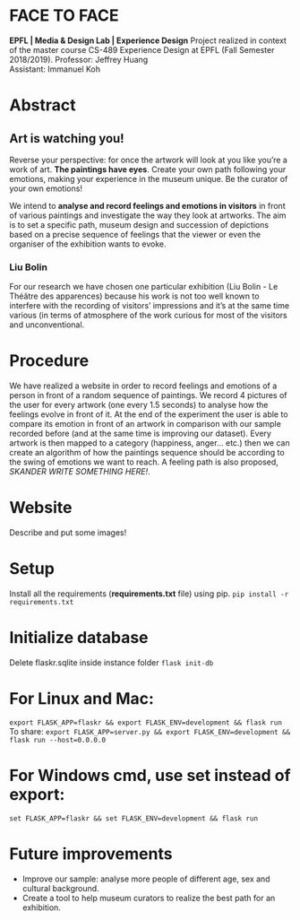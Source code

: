 # FACE TO FACE
**EPFL | Media & Design Lab | Experience Design**
Project realized in context of the master course CS-489 Experience Design at EPFL (Fall Semester 2018/2019).
Professor: Jeffrey Huang <br>
Assistant: Immanuel Koh

# Abstract
## __Art is watching you!__
Reverse your perspective: for once the artwork will look at you like you’re a work of art. **The paintings have eyes**. Create your own path following your emotions, making your experience in the museum unique. Be the curator of your own emotions!

We intend to **analyse and record feelings and emotions in visitors** in front of various paintings and investigate the way they look at artworks. The aim is to set a specific path, museum design and succession of depictions based on a precise sequence of feelings that the viewer or even the organiser of the exhibition wants to evoke.

### Liu Bolin
For our research we have chosen one particular exhibition (Liu Bolin - Le Théâtre des apparences) because his work is not too well known to interfere with the recording of visitors’ impressions and it’s at the same time various (in terms of atmosphere of the work curious for most of the visitors and unconventional.

# Procedure
We have realized a website in order to record feelings and emotions of a person in front of a random sequence of paintings. We record 4 pictures of the user for every artwork (one every 1.5 seconds) to analyse how the feelings evolve in front of it. At the end of the experiment the user is able to compare its emotion in front of an artwork in comparison with our sample recorded before (and at the same time is improving our dataset). Every artwork is then mapped to a category (happiness, anger... etc.) then we can create an algorithm of how the paintings sequence should be according to the swing of emotions we want to reach. A feeling path is also proposed, *SKANDER WRITE SOMETHING HERE!*.

# Website
Describe and put some images!


# Setup
Install all the requirements (__requirements.txt__ file) using pip.
```pip install -r requirements.txt```

# Initialize database
Delete flaskr.sqlite inside instance folder
```flask init-db```

# For Linux and Mac:
```export FLASK_APP=flaskr && export FLASK_ENV=development && flask run```
To share:
```export FLASK_APP=server.py && export FLASK_ENV=development && flask run --host=0.0.0.0```

# For Windows cmd, use set instead of export:
```set FLASK_APP=flaskr && set FLASK_ENV=development && flask run```

# Future improvements
- Improve our sample: analyse more people of different age, sex and cultural background.
- Create a tool to help museum curators to realize the best path for an exhibition.
